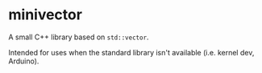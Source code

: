 # minivector
A small C++ library based on `std::vector`.

Intended for uses when the standard library isn't available (i.e. kernel dev, Arduino).
